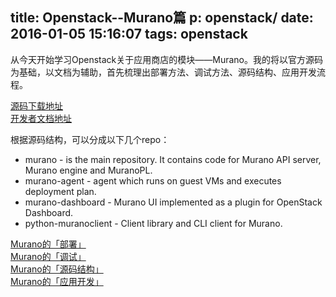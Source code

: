 title: Openstack--Murano篇
p: openstack/
date: 2016-01-05 15:16:07
tags: openstack
---

从今天开始学习Openstack关于应用商店的模块——Murano。我的将以官方源码为基础，以文档为辅助，首先梳理出部署方法、调试方法、源码结构、应用开发流程。

[源码下载地址](https://git.openstack.org/cgit/?q=murano)  
[开发者文档地址](http://murano.readthedocs.org/en/latest/)

根据源码结构，可以分成以下几个repo：

* murano - is the main repository. It contains code for Murano API server, Murano engine and MuranoPL.
* murano-agent - agent which runs on guest VMs and executes deployment plan.
* murano-dashboard - Murano UI implemented as a plugin for OpenStack Dashboard.
* python-muranoclient - Client library and CLI client for Murano.

[Murano的「部署」](http://www.v2steve.com/2016/01/06/openstack/murano_env/)  
[Murano的「调试」]()  
[Murano的「源码结构」]()  
[Murano的「应用开发」]()  
